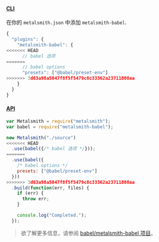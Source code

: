 #### [CLI](https://github.com/segmentio/metalsmith#cli)

在你的 `metalsmith.json` 中添加 `metalsmith-babel`.

```javascript
{
  "plugins": {
    "metalsmith-babel": {
<<<<<<< HEAD
      // babel 选项
=======
      // babel options
      "presets": ["@babel/preset-env"]
>>>>>>> 3d63a98a5047f8f5f5479c8c33362a23711808aa
    }
  }
}
```

#### [API](https://github.com/segmentio/metalsmith#api)

```javascript
var Metalsmith = require("metalsmith");
var babel = require("metalsmith-babel");

new Metalsmith("./source")
<<<<<<< HEAD
  .use(babel({/* babel 选项 */}));
=======
  .use(babel({
    /* babel options */
    presets: ["@babel/preset-env"]
  }))
>>>>>>> 3d63a98a5047f8f5f5479c8c33362a23711808aa
  .build(function(err, files) {
    if (err) {
      throw err;
    }

    console.log("Completed.");
  });
```

<blockquote class="babel-callout babel-callout-info">
  <p>
    欲了解更多信息，请参阅 <a href="https://github.com/babel/metalsmith-babel">babel/metalsmith-babel 项目</a>。
  </p>
</blockquote>
